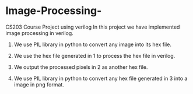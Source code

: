 # Image-Processing-
CS203 Course Project using verilog
In this project we have implemented image processing in verilog.

1. We use PIL library in python to convert any image into its hex file.

2.  We use the hex file generated in 1 to process the hex file in verilog.

3. We output the processed pixels in 2 as another hex file.

4. We use PIL library in python to convert any hex file generated in 3 into a image in png format.
